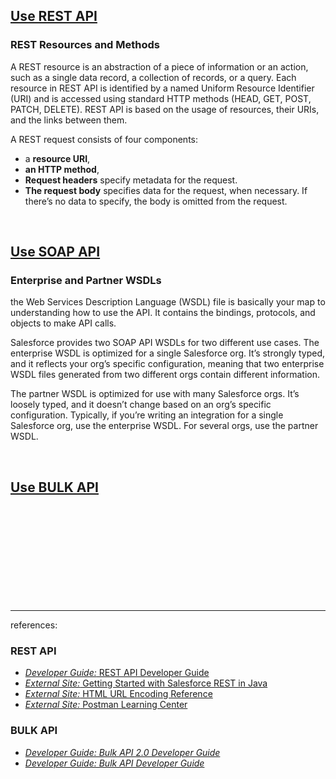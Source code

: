 ## [Use REST API](https://trailhead.salesforce.com/content/learn/modules/api_basics/api_basics_rest)

### REST Resources and Methods

A REST resource is an abstraction of a piece of information or an action, such as a single data record, a collection of records, or a query. Each resource in REST API is identified by a named Uniform Resource Identifier (URI) and is accessed using standard HTTP methods (HEAD, GET, POST, PATCH, DELETE). REST API is based on the usage of resources, their URIs, and the links between them.

A REST request consists of four components: 
- a **resource URI**,
- **an HTTP method**,
- **Request headers** specify metadata for the request.
- **The request body** specifies data for the request, when necessary. If there’s no data to specify, the body is omitted from the request.


<br/>


## [Use SOAP API](https://trailhead.salesforce.com/content/learn/modules/api_basics/api_basics_soap)

### Enterprise and Partner WSDLs
the Web Services Description Language (WSDL) file is basically your map to understanding how to use the API. It contains the bindings, protocols, and objects to make API calls.

Salesforce provides two SOAP API WSDLs for two different use cases. The enterprise WSDL is optimized for a single Salesforce org. It’s strongly typed, and it reflects your org’s specific configuration, meaning that two enterprise WSDL files generated from two different orgs contain different information.

The partner WSDL is optimized for use with many Salesforce orgs. It’s loosely typed, and it doesn’t change based on an org’s specific configuration. Typically, if you’re writing an integration for a single Salesforce org, use the enterprise WSDL. For several orgs, use the partner WSDL.


<br/>


## [Use BULK API](https://trailhead.salesforce.com/content/learn/modules/api_basics/api_basics_bulk)

<br/>








<br/>

<br/>

<br/>

<br/>

<br/>

<br/>

<br/>

<br/>


---

references:
### REST API
*   [_Developer Guide:_ REST API Developer Guide](https://developer.salesforce.com/docs/atlas.en-us.224.0.api_rest.meta/api_rest/)
*   [_External Site:_ Getting Started with Salesforce REST in Java](https://www.jamesward.com/2016/01/26/quick-force-java-getting-started-with-salesforce-rest-in-java)
*   [_External Site:_ HTML URL Encoding Reference](http://www.w3schools.com/tags/ref_urlencode.asp)
*   [_External Site:_ Postman Learning Center](https://learning.postman.com/docs/getting-started/introduction/)

### BULK API
*   [_Developer Guide: Bulk API 2.0 Developer Guide_](https://developer.salesforce.com/docs/atlas.en-us.api_bulk_v2.meta/api_bulk_v2/)
*   [_Developer Guide: Bulk API Developer Guide_](https://developer.salesforce.com/docs/atlas.en-us.224.0.api_asynch.meta/api_asynch/)


